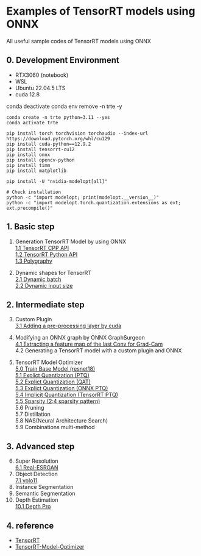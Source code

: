 # Examples of TensorRT models using ONNX

All useful sample codes of TensorRT models using ONNX


## 0. Development Environment

- RTX3060 (notebook)
- WSL 
- Ubuntu 22.04.5 LTS
- cuda 12.8

conda deactivate 
conda env remove -n trte -y 
```
conda create -n trte python=3.11 --yes 
conda activate trte

pip install torch torchvision torchaudio --index-url https://download.pytorch.org/whl/cu129
pip install cuda-python==12.9.2
pip install tensorrt-cu12
pip install onnx
pip install opencv-python
pip install timm
pip install matplotlib

pip install -U "nvidia-modelopt[all]"

# Check installation 
python -c "import modelopt; print(modelopt.__version__)"
python -c "import modelopt.torch.quantization.extensions as ext; ext.precompile()"
```

## 1. Basic step

1. Generation TensorRT Model by using ONNX  
   [1.1 TensorRT CPP API](timm_to_trt_cpp/README.md)  
   [1.2 TensorRT Python API](timm_to_trt_python1/README.md)  
   [1.3 Polygraphy](timm_to_trt_python2/README.md)

2. Dynamic shapes for TensorRT  
   [2.1 Dynamic batch](dynamic_batch_trt/README.md)  
   [2.2 Dynamic input size](dynamic_input_size_trt/README.md)

## 2. Intermediate step

3. Custom Plugin  
   [3.1 Adding a pre-processing layer by cuda](custom_layer/README.md)

4. Modifying an ONNX graph by ONNX GraphSurgeon  
   [4.1 Extracting a feature map of the last Conv for Grad-Cam](gradcam_trt/README.md)  
   4.2 Generating a TensorRT model with a custom plugin and ONNX

5. TensorRT Model Optimizer  
   [5.0 Train Base Model (resnet18)](tmo/base_model/README.md)  
   [5.1 Explict Quantization (PTQ)](tmo/tmo_ptq/README.md)  
   [5.2 Explict Quantization (QAT)](tmo/tmo_qat/README.md)  
   [5.3 Explict Quantization (ONNX PTQ)](tmo/tmo_moq/README.md)  
   [5.4 Implicit Quantization (TensorRT PTQ)](trt_quantization/README.md)  
   [5.5 Sparsity (2:4 sparsity pattern)](tmo/tmo_sparsity/README.md)  
   5.6 Pruning  
   5.7 Distillation  
   5.8 NAS(Neural Architecture Search)  
   5.9 Combinations multi-method

## 3. Advanced step

6. Super Resolution  
   [6.1 Real-ESRGAN](super_resolution_trt/README.md)
7. Object Detection  
   [7.1 yolo11](object_detection1/README.md)
8. Instance Segmentation
9. Semantic Segmentation
10. Depth Estimation  
     [10.1 Depth Pro](depth_estimation_trt/README.md)

## 4. reference

- [TensorRT](https://github.com/NVIDIA/TensorRT)
- [TensorRT-Model-Optimizer](https://github.com/NVIDIA/TensorRT-Model-Optimizer)
